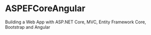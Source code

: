 # ASPEFCoreAngular
Building a Web App with ASP.NET Core, MVC, Entity Framework Core, Bootstrap and Angular
